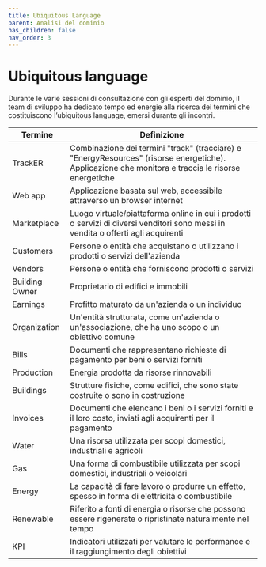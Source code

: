 ```yaml
---
title: Ubiquitous Language
parent: Analisi del dominio
has_children: false
nav_order: 3
---
```


# Ubiquitous language

Durante le varie sessioni di consultazione con gli esperti del dominio, il team di sviluppo ha dedicato tempo ed energie alla ricerca dei termini che costituiscono l’ubiquitous language, emersi durante gli incontri.

| Termine | Definizione |
| --- | --- |
|TrackER|Combinazione dei termini "track" (tracciare) e "EnergyResources" (risorse energetiche). Applicazione che monitora e traccia le risorse energetiche|
|Web app|Applicazione basata sul web, accessibile attraverso un browser internet|
|Marketplace|Luogo virtuale/piattaforma online in cui i prodotti o servizi di diversi venditori sono messi in vendita o offerti agli acquirenti|
|Customers|Persone o entità che acquistano o utilizzano i prodotti o servizi dell'azienda|
|Vendors|Persone o entità che forniscono prodotti o servizi|
|Building Owner|Proprietario di edifici e immobili|
|Earnings|Profitto maturato da un'azienda o un individuo|
|Organization|Un'entità strutturata, come un'azienda o un'associazione, che ha uno scopo o un obiettivo comune|
|Bills|Documenti che rappresentano richieste di pagamento per beni o servizi forniti|
|Production|Energia prodotta da risorse rinnovabili|
|Buildings|Strutture fisiche, come edifici, che sono state costruite o sono in costruzione|
|Invoices|Documenti che elencano i beni o i servizi forniti e il loro costo, inviati agli acquirenti per il pagamento|
|Water|Una risorsa utilizzata per scopi domestici, industriali e agricoli|
|Gas|Una forma di combustibile utilizzata per scopi domestici, industriali o veicolari|
|Energy|La capacità di fare lavoro o produrre un effetto, spesso in forma di elettricità o combustibile|
|Renewable|Riferito a fonti di energia o risorse che possono essere rigenerate o ripristinate naturalmente nel tempo|
|KPI|Indicatori utilizzati per valutare le performance e il raggiungimento degli obiettivi|
